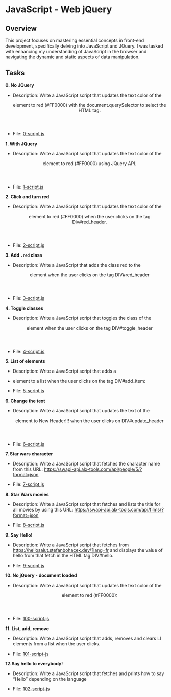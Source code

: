 # JavaScript - Web jQuery

## Overview

This project focuses on mastering essential concepts in front-end development, specifically delving into JavaScript and JQuery. I was tasked with enhancing my understanding of JavaScript in the browser and navigating the dynamic and static aspects of data manipulation.

## Tasks

<b>0. No JQuery</b>

- Description: Write a JavaScript script that updates the text color of the <header> element to red (#FF0000) with the document.querySelector to select the HTML tag.

- File: [0-script.js](./0-script.js)

<b>1. With JQuery</b>

- Description: Write a JavaScript script that updates the text color of the <header> element to red (#FF0000) using JQuery API.

- File: [1-script.js](./1-script.js)

<b>2. Click and turn red</b>

- Description: Write a JavaScript script that updates the text color of the <header> element to red (#FF0000) when the user clicks on the tag Div#red_header.

- File: [2-script.js](./2-script.js)

<b>3. Add `.red` class</b>

- Description: Write a JavaScript that adds the class red to the <header> element when the user clicks on the tag DIV#red_header

- File: [3-script.js](./3-script.js)

<b>4. Toggle classes</b>

- Description: Write a JavaScript script that toggles the class of the <header> element when the user clicks on the tag DIV#toggle_header

- File: [4-script.js](./4-script.js)

<b>5. List of elements</b>

- Description: Write a JavaScript script that adds a <li> element to a list when the user clicks on the tag DIV#add_item:

- File: [5-script.js](./5-script.js)

<b>6. Change the text</b>

- Description: Write a JavaScript script that updates the text of the <header> element to New Header!!! when the user clicks on DIV#update_header

- File: [6-script.js](./6-script.js)

<b>7. Star wars character</b>

- Description: Write a JavaScript script that fetches the character name from this URL: https://swapi-api.alx-tools.com/api/people/5/?format=json

- File: [7-script.js](./7-script.js)

<b>8. Star Wars movies</b>

- Description: Write a JavaScript script that fetches and lists the title for all movies by using this URL: https://swapi-api.alx-tools.com/api/films/?format=json

- File: [8-script.js](./8-script.js)

<b>9. Say Hello!</b>

- Description: Write a JavaScript script that fetches from https://hellosalut.stefanbohacek.dev/?lang=fr and displays the value of hello from that fetch in the HTML tag DIV#hello.

- File: [9-script.js](./9-script.js)

<b>10. No jQuery - document loaded</b>

- Description: Write a JavaScript script that updates the text color of the <header> element to red (#FF0000):

- File: [100-script.js](./100-script.js)

<b>11. List, add, remove</b>

- Description: Write a JavaScript script that adds, removes and clears LI elements from a list when the user clicks.

- File: [101-script-js](./101-script-js)

<b>12.Say hello to everybody!</b>

- Description: Write a JavaScript script that fetches and prints how to say “Hello” depending on the language

- File: [102-script-js](./102-script-js)
